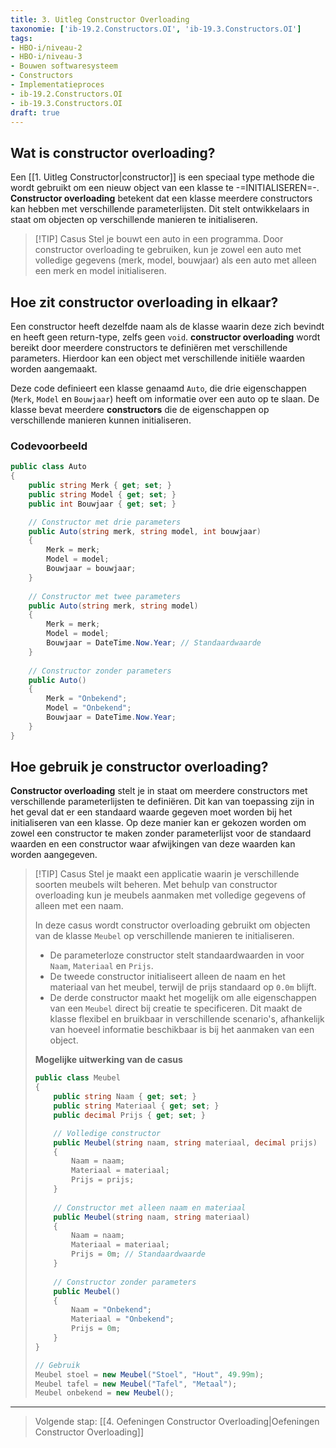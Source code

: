```yaml
---
title: 3. Uitleg Constructor Overloading
taxonomie: ['ib-19.2.Constructors.OI', 'ib-19.3.Constructors.OI']
tags:
- HBO-i/niveau-2
- HBO-i/niveau-3
- Bouwen softwaresysteem
- Constructors
- Implementatieproces
- ib-19.2.Constructors.OI
- ib-19.3.Constructors.OI
draft: true 
---
```


## Wat is constructor overloading?
Een [[1. Uitleg Constructor|constructor]] is een speciaal type methode die wordt gebruikt om een nieuw object van een klasse te -=INITIALISEREN=-. **Constructor overloading** betekent dat een klasse meerdere constructors kan hebben met verschillende parameterlijsten. Dit stelt ontwikkelaars in staat om objecten op verschillende manieren te initialiseren.

> [!TIP] Casus
>  Stel je bouwt een auto in een programma. Door constructor overloading te gebruiken, kun je zowel een auto met volledige gegevens (merk, model, bouwjaar) als een auto met alleen een merk en model initialiseren.

## Hoe zit constructor overloading in elkaar?
Een constructor heeft dezelfde naam als de klasse waarin deze zich bevindt en heeft geen return-type, zelfs geen `void`. **constructor overloading** wordt bereikt door meerdere constructors te definiëren met verschillende parameters. Hierdoor kan een object met verschillende initiële waarden worden aangemaakt.

Deze code definieert een klasse genaamd `Auto`, die drie eigenschappen (`Merk`, `Model` en `Bouwjaar`) heeft om informatie over een auto op te slaan. De klasse bevat meerdere **constructors** die de eigenschappen op verschillende manieren kunnen initialiseren.

### Codevoorbeeld
```csharp
public class Auto
{
    public string Merk { get; set; }
    public string Model { get; set; }
    public int Bouwjaar { get; set; }

    // Constructor met drie parameters
    public Auto(string merk, string model, int bouwjaar)
    {
        Merk = merk;
        Model = model;
        Bouwjaar = bouwjaar;
    }
    
    // Constructor met twee parameters
    public Auto(string merk, string model)
    {
        Merk = merk;
        Model = model;
        Bouwjaar = DateTime.Now.Year; // Standaardwaarde
    }
    
    // Constructor zonder parameters
    public Auto()
    {
        Merk = "Onbekend";
        Model = "Onbekend";
        Bouwjaar = DateTime.Now.Year;
    }
}
```

## Hoe gebruik je constructor overloading?
**Constructor overloading** stelt je in staat om meerdere constructors met verschillende parameterlijsten te definiëren. Dit kan van toepassing zijn in het geval dat er een standaard waarde gegeven moet worden bij het initialiseren van een klasse. Op deze manier kan er gekozen worden om zowel een constructor te maken zonder parameterlijst voor de standaard waarden en een constructor waar afwijkingen van deze waarden kan worden aangegeven.

> [!TIP] Casus
> Stel je maakt een applicatie waarin je verschillende soorten meubels wilt beheren. Met behulp van constructor overloading kun je meubels aanmaken met volledige gegevens of alleen met een naam.
> 
> In deze casus wordt constructor overloading gebruikt om objecten van de klasse `Meubel` op verschillende manieren te initialiseren.
> - De parameterloze constructor stelt standaardwaarden in voor `Naam`, `Materiaal` en `Prijs`.
> - De tweede constructor initialiseert alleen de naam en het materiaal van het meubel, terwijl de prijs standaard op `0.0m` blijft.
> - De derde constructor maakt het mogelijk om alle eigenschappen van een `Meubel` direct bij creatie te specificeren.
> Dit maakt de klasse flexibel en bruikbaar in verschillende scenario's, afhankelijk van hoeveel informatie beschikbaar is bij het aanmaken van een object.
> 
> **Mogelijke uitwerking van de casus**
> ```csharp
> public class Meubel
> {
>     public string Naam { get; set; }
>     public string Materiaal { get; set; }
>     public decimal Prijs { get; set; }
> 
>     // Volledige constructor
>     public Meubel(string naam, string materiaal, decimal prijs)
>     {
>         Naam = naam;
>         Materiaal = materiaal;
>         Prijs = prijs;
>     }
>     
>     // Constructor met alleen naam en materiaal
>     public Meubel(string naam, string materiaal)
>     {
>         Naam = naam;
>         Materiaal = materiaal;
>         Prijs = 0m; // Standaardwaarde
>     }
>     
>     // Constructor zonder parameters
>     public Meubel()
>     {
>         Naam = "Onbekend";
>         Materiaal = "Onbekend";
>         Prijs = 0m;
>     }
> }
> 
> // Gebruik
> Meubel stoel = new Meubel("Stoel", "Hout", 49.99m);
> Meubel tafel = new Meubel("Tafel", "Metaal");
> Meubel onbekend = new Meubel();
> ```

---

> Volgende stap: [[4. Oefeningen Constructor Overloading|Oefeningen Constructor Overloading]]